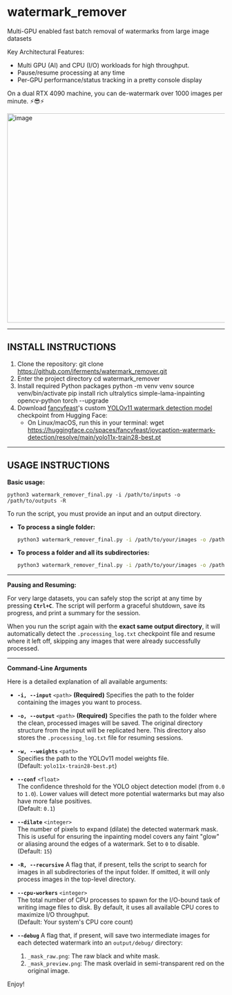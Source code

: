 # watermark_remover
Multi-GPU enabled fast batch removal of watermarks from large image datasets

Key Architectural Features:
- Multi GPU (AI) and CPU (I/O) workloads for high throughput.
- Pause/resume processing at any time
- Per-GPU performance/status tracking in a pretty console display

On a dual RTX 4090 machine, you can de-watermark over 1000 images per minute. ⚡😎⚡

<img width="1083" height="485" alt="image" src="https://github.com/user-attachments/assets/093ce1ac-e364-4dbb-bf33-0d47dc4cad5f" />

--------------------------------------------------------------------
INSTALL INSTRUCTIONS
--------------------------------------------------------------------
1. Clone the repository:
   git clone https://github.com/jferments/watermark_remover.git
2. Enter the project directory
   cd watermark_remover   
3. Install required Python packages
    python -m venv venv
    source venv/bin/activate
    pip install rich ultralytics simple-lama-inpainting opencv-python torch --upgrade
4. Download [fancyfeast](https://huggingface.co/fancyfeast)'s custom [YOLOv11 watermark detection model](https://huggingface.co/spaces/fancyfeast/joycaption-watermark-detection) checkpoint from Hugging Face:
   - On Linux/macOS, run this in your terminal:
     wget https://huggingface.co/spaces/fancyfeast/joycaption-watermark-detection/resolve/main/yolo11x-train28-best.pt

--------------------------------------------------------------------
USAGE INSTRUCTIONS
--------------------------------------------------------------------

**Basic usage:**

    python3 watermark_remover_final.py -i /path/to/inputs -o /path/to/outputs -R


To run the script, you must provide an input and an output directory.

* **To process a single folder:**
    ```bash
    python3 watermark_remover_final.py -i /path/to/your/images -o /path/to/save/clean_images
    ```
* **To process a folder and all its subdirectories:**
    ```bash
    python3 watermark_remover_final.py -i /path/to/your/images -o /path/to/save/clean_images -R
    ```

---

**Pausing and Resuming:**

For very large datasets, you can safely stop the script at any time by pressing **`Ctrl+C`**. The script will perform a graceful shutdown, save its progress, and print a summary for the session.

When you run the script again with the **exact same output directory**, it will automatically detect the `.processing_log.txt` checkpoint file and resume where it left off, skipping any images that were already successfully processed.

---

**Command-Line Arguments**

Here is a detailed explanation of all available arguments:

* **`-i, --input`** `<path>` **(Required)** Specifies the path to the folder containing the images you want to process.

* **`-o, --output`** `<path>` **(Required)** Specifies the path to the folder where the clean, processed images will be saved. The original directory structure from the input will be replicated here. This directory also stores the `.processing_log.txt` file for resuming sessions.

* **`-w, --weights`** `<path>`  
    Specifies the path to the YOLOv11 model weights file.  
    (Default: `yolo11x-train28-best.pt`)

* **`--conf`** `<float>`  
    The confidence threshold for the YOLO object detection model (from `0.0` to `1.0`). Lower values will detect more potential watermarks but may also have more false positives.  
    (Default: `0.1`)

* **`--dilate`** `<integer>`  
    The number of pixels to expand (dilate) the detected watermark mask. This is useful for ensuring the inpainting model covers any faint "glow" or aliasing around the edges of a watermark. Set to `0` to disable.  
    (Default: `15`)

* **`-R, --recursive`** A flag that, if present, tells the script to search for images in all subdirectories of the input folder. If omitted, it will only process images in the top-level directory.

* **`--cpu-workers`** `<integer>`  
    The total number of CPU processes to spawn for the I/O-bound task of writing image files to disk. By default, it uses all available CPU cores to maximize I/O throughput.  
    (Default: Your system's CPU core count)

* **`--debug`** A flag that, if present, will save two intermediate images for each detected watermark into an `output/debug/` directory:
    1.  `_mask_raw.png`: The raw black and white mask.
    2.  `_mask_preview.png`: The mask overlaid in semi-transparent red on the original image.


Enjoy!

